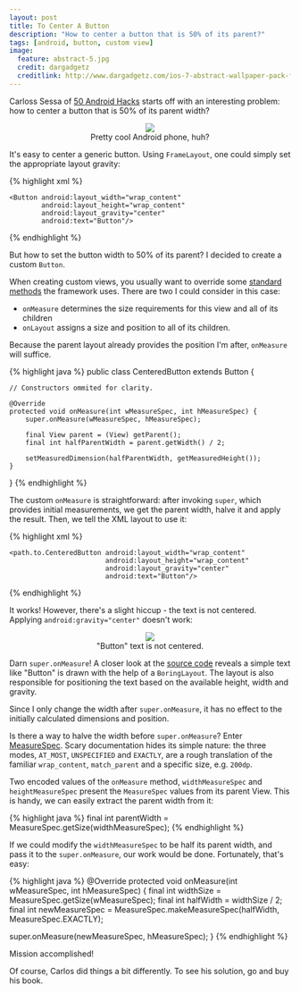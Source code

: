 ```yaml
---
layout: post
title: To Center A Button
description: "How to center a button that is 50% of its parent?"
tags: [android, button, custom view]
image:
  feature: abstract-5.jpg
  credit: dargadgetz
  creditlink: http://www.dargadgetz.com/ios-7-abstract-wallpaper-pack-for-iphone-5-and-ipod-touch-retina/
---
```


Carloss Sessa of [50 Android Hacks](http://www.amazon.com/50-Android-Hacks-Carlos-Sessa/dp/1617290564) starts off with an interesting problem: how to center a button that is 50% of its parent width?

<center>
  <figure>
    <img src="http://i.imgur.com/DW6JWEo.png"/>
    <figcaption>Pretty cool Android phone, huh?</figcaption>
  </figure>
</center>

It's easy to center a generic button. Using <code>FrameLayout</code>, one could simply set the appropriate layout gravity:

{% highlight xml %}
<?xml version="1.0" encoding="utf-8"?>
<FrameLayout xmlns:android="default_schema"
             android:layout_width="match_parent"
             android:layout_height="match_parent">

    <Button android:layout_width="wrap_content"
            android:layout_height="wrap_content"
            android:layout_gravity="center"
            android:text="Button"/>

</FrameLayout>
{% endhighlight %}

But how to set the button width to 50% of its parent? I decided to create a custom `Button`. 

When creating custom views, you usually want to override some [standard methods](http://developer.android.com/reference/android/view/View.html) the framework uses. There are two I could consider in this case: 

* `onMeasure` determines the size requirements for this view and all of its children
* `onLayout` assigns a size and position to all of its children.

Because the parent layout already provides the position I'm after, `onMeasure` will suffice.

{% highlight java %}
public class CenteredButton extends Button {

    // Constructors ommited for clarity.

    @Override
    protected void onMeasure(int wMeasureSpec, int hMeasureSpec) {
        super.onMeasure(wMeasureSpec, hMeasureSpec);

        final View parent = (View) getParent();
        final int halfParentWidth = parent.getWidth() / 2;

        setMeasuredDimension(halfParentWidth, getMeasuredHeight());
    }
    
}
{% endhighlight %}

The custom `onMeasure` is straightforward: after invoking `super`, which provides initial measurements, we get the parent width, halve it and apply the result. Then, we tell the XML layout to use it:

{% highlight xml %}
<?xml version="1.0" encoding="utf-8"?>
<FrameLayout xmlns:android="default_schema"
             android:layout_width="match_parent"
             android:layout_height="match_parent">

    <path.to.CenteredButton android:layout_width="wrap_content"
                            android:layout_height="wrap_content"
                            android:layout_gravity="center"
                            android:text="Button"/>

</FrameLayout>
{% endhighlight %}

It works! However, there's a slight hiccup - the text is not centered. Applying `android:gravity="center"` doesn't work:

<center>
  <figure>
    <img src="http://i.imgur.com/4huD0rH.png"/>
    <figcaption>"Button" text is not centered.</figcaption>
  </figure>
</center> 

Darn `super.onMeasure`! A closer look at the [source code](http://grepcode.com/file/repository.grepcode.com/java/ext/com.google.android/android/4.4.2_r1/android/widget/Button.java/) reveals a simple text like "Button" is drawn with the help of a `BoringLayout`. The layout is also responsible for positioning the text based on the available height, width and gravity. 

Since I only change the width after `super.onMeasure`, it has no effect to the initially calculated dimensions and position.

Is there a way to halve the width before `super.onMeasure`? Enter [MeasureSpec](http://developer.android.com/reference/android/view/View.MeasureSpec.html). Scary documentation hides its simple nature: the three modes, `AT_MOST`, `UNSPECIFIED` and `EXACTLY`, are a rough translation of the familiar `wrap_content`, `match_parent` and a specific size, e.g. `200dp`. 

Two encoded values of the `onMeasure` method, `widthMeasureSpec` and `heightMeasureSpec` present the `MeasureSpec` values from its parent View. This is handy, we can easily extract the parent width from it: 

{% highlight java %}
final int parentWidth = MeasureSpec.getSize(widthMeasureSpec);
{% endhighlight %}

If we could modify the `widthMeasureSpec` to be half its parent width, and pass it to the `super.onMeasure`, our work would be done. Fortunately, that's easy:

{% highlight java %}
@Override
protected void onMeasure(int wMeasureSpec, int hMeasureSpec) {
  final int widthSize = MeasureSpec.getSize(wMeasureSpec);
  final int halfWidth = widthSize / 2;
  final int newMeasureSpec = 
    MeasureSpec.makeMeasureSpec(halfWidth, MeasureSpec.EXACTLY);
    
  super.onMeasure(newMeasureSpec, hMeasureSpec);
}
{% endhighlight %}

Mission accomplished! 

Of course, Carlos did things a bit differently. To see his solution, go and buy his book.